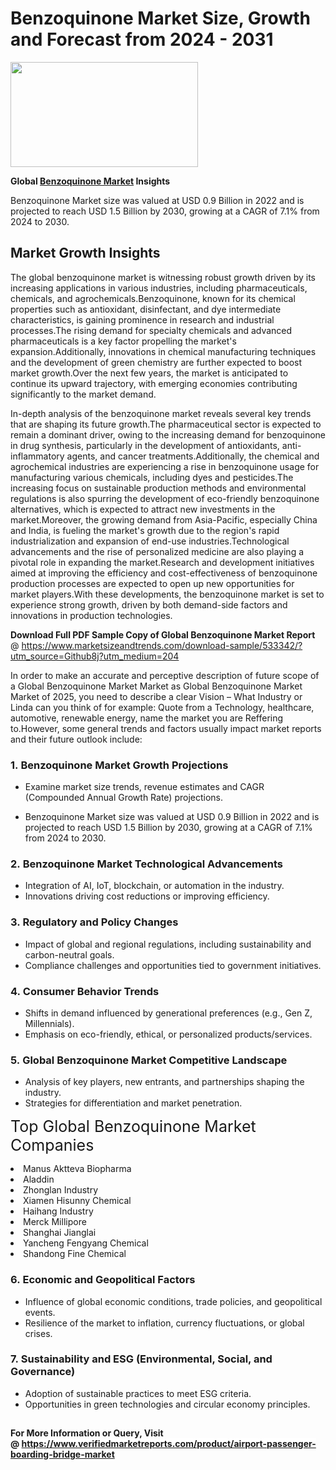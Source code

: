 <H1>Benzoquinone Market Size, Growth and Forecast from 2024 - 2031</H1><img class="aligncenter size-medium wp-image-584254" src="https://thirdeyenews.in/wp-content/uploads/2024/09/Global-Market-Research-300x168.jpeg" alt="" width="300" height="168" /><p><strong>Global&nbsp;<a href="https://www.marketsizeandtrends.com/download-sample/533342/?utm_source=Github8j?utm_medium=204">Benzoquinone Market</a> Insights</strong></p><p>Benzoquinone Market size was valued at USD 0.9 Billion in 2022 and is projected to reach USD 1.5 Billion by 2030, growing at a CAGR of 7.1% from 2024 to 2030.</p><p><h2>Market Growth Insights</h2> <p>The global benzoquinone market is witnessing robust growth driven by its increasing applications in various industries, including pharmaceuticals, chemicals, and agrochemicals.Benzoquinone, known for its chemical properties such as antioxidant, disinfectant, and dye intermediate characteristics, is gaining prominence in research and industrial processes.The rising demand for specialty chemicals and advanced pharmaceuticals is a key factor propelling the market's expansion.Additionally, innovations in chemical manufacturing techniques and the development of green chemistry are further expected to boost market growth.Over the next few years, the market is anticipated to continue its upward trajectory, with emerging economies contributing significantly to the market demand.</p> <p>In-depth analysis of the benzoquinone market reveals several key trends that are shaping its future growth.The pharmaceutical sector is expected to remain a dominant driver, owing to the increasing demand for benzoquinone in drug synthesis, particularly in the development of antioxidants, anti-inflammatory agents, and cancer treatments.Additionally, the chemical and agrochemical industries are experiencing a rise in benzoquinone usage for manufacturing various chemicals, including dyes and pesticides.The increasing focus on sustainable production methods and environmental regulations is also spurring the development of eco-friendly benzoquinone alternatives, which is expected to attract new investments in the market.Moreover, the growing demand from Asia-Pacific, especially China and India, is fueling the market's growth due to the region's rapid industrialization and expansion of end-use industries.Technological advancements and the rise of personalized medicine are also playing a pivotal role in expanding the market.Research and development initiatives aimed at improving the efficiency and cost-effectiveness of benzoquinone production processes are expected to open up new opportunities for market players.With these developments, the benzoquinone market is set to experience strong growth, driven by both demand-side factors and innovations in production technologies.</p> <p><span class=""><strong>Download Full PDF Sample Copy of Global Benzoquinone Market Report</strong> @ <a href="https://www.marketsizeandtrends.com/download-sample/533342/?utm_source=Github8j?utm_medium=204" target="_blank">https://www.marketsizeandtrends.com/download-sample/533342/?utm_source=Github8j?utm_medium=204</a></span></p><p>In order to make an accurate and perceptive description of future scope of a Global&nbsp;Benzoquinone Market Market as Global&nbsp;Benzoquinone Market Market of 2025, you need to describe a clear Vision &ndash; What Industry or Linda can you think of for example: Quote from a Technology, healthcare, automotive, renewable energy, name the market you are Reffering to.However, some general trends and factors usually impact market reports and their future outlook include:</p><h3>1.&nbsp;<strong>Benzoquinone Market Growth Projections</strong></h3><ul><li>Examine market size trends, revenue estimates and CAGR (Compounded Annual Growth Rate) projections.</li><li><p>Benzoquinone Market size was valued at USD 0.9 Billion in 2022 and is projected to reach USD 1.5 Billion by 2030, growing at a CAGR of 7.1% from 2024 to 2030.</p></li></ul><h3>2.&nbsp;<strong>Benzoquinone Market Technological Advancements</strong></h3><ul><li>Integration of AI, IoT, blockchain, or automation in the industry.</li><li>Innovations driving cost reductions or improving efficiency.</li></ul><h3>3.&nbsp;<strong>Regulatory and Policy Changes</strong></h3><ul><li>Impact of global and regional regulations, including sustainability and carbon-neutral goals.</li><li>Compliance challenges and opportunities tied to government initiatives.</li></ul><h3>4.&nbsp;<strong>Consumer Behavior Trends</strong></h3><ul><li>Shifts in demand influenced by generational preferences (e.g., Gen Z, Millennials).</li><li>Emphasis on eco-friendly, ethical, or personalized products/services.</li></ul><h3>5.&nbsp;<strong>Global Benzoquinone Market Competitive Landscape</strong></h3><ul><li>Analysis of key players, new entrants, and partnerships shaping the industry.</li><li>Strategies for differentiation and market penetration.</li></ul><p data-pm-slice="1 1 []"><span style="color: inherit; font-family: inherit; font-size: 25px;">Top Global Benzoquinone Market Companies</span></p><div class="" data-test-id=""><p><li>Manus Aktteva Biopharma</li><li> Aladdin</li><li> Zhonglan Industry</li><li> Xiamen Hisunny Chemical</li><li> Haihang Industry</li><li> Merck Millipore</li><li> Shanghai Jianglai</li><li> Yancheng Fengyang Chemical</li><li> Shandong Fine Chemical</li></p></div><h3>6.&nbsp;<strong>Economic and Geopolitical Factors</strong></h3><ul><li>Influence of global economic conditions, trade policies, and geopolitical events.</li><li>Resilience of the market to inflation, currency fluctuations, or global crises.</li></ul><h3>7.&nbsp;<strong>Sustainability and ESG (Environmental, Social, and Governance)</strong></h3><ul><li>Adoption of sustainable practices to meet ESG criteria.</li><li>Opportunities in green technologies and circular economy principles.</li></ul><h2><strong style="font-size: 14px;">For More Information or Query, Visit @&nbsp;</strong><a style="background-color: #ffffff; font-size: 14px;" href="https://www.marketsizeandtrends.com/report/benzoquinone-market/" target="_blank">https://www.verifiedmarketreports.com/product/airport-passenger-boarding-bridge-market</a></h2>